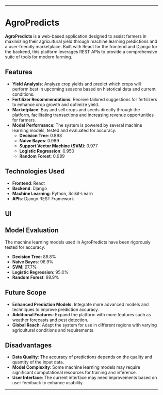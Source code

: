 
---

# AgroPredicts

**AgroPredicts** is a web-based application designed to assist farmers in maximizing their agricultural yield through machine learning predictions and a user-friendly marketplace. Built with React for the frontend and Django for the backend, this platform leverages REST APIs to provide a comprehensive suite of tools for modern farming.

## Features

- **Yield Analysis**: Analyze crop yields and predict which crops will perform best in upcoming seasons based on historical data and current conditions.
- **Fertilizer Recommendations**: Receive tailored suggestions for fertilizers to enhance crop growth and optimize yield.
- **Marketplace**: Buy and sell crops and seeds directly through the platform, facilitating transactions and increasing revenue opportunities for farmers.
- **Model Performance**: The system is powered by several machine learning models, tested and evaluated for accuracy:
  - **Decision Tree**: 0.898
  - **Naive Bayes**: 0.989
  - **Support Vector Machine (SVM)**: 0.977
  - **Logistic Regression**: 0.950
  - **Random Forest**: 0.989

## Technologies Used

- **Frontend**: React
- **Backend**: Django
- **Machine Learning**: Python, Scikit-Learn
- **APIs**: Django REST Framework

## UI
[](img/home.png)
[](img/cart.png)
[](img/Yield%20Analysis.png)

## Model Evaluation

The machine learning models used in AgroPredicts have been rigorously tested for accuracy:
[](img/accuracy.png)
[](img/Heatmap.png)

- **Decision Tree**: 89.8%
- **Naive Bayes**: 98.9%
- **SVM**: 97.7%
- **Logistic Regression**: 95.0%
- **Random Forest**: 98.9%

## Future Scope

- **Enhanced Prediction Models**: Integrate more advanced models and techniques to improve prediction accuracy.
- **Additional Features**: Expand the platform with more features such as weather forecasts and pest detection.
- **Global Reach**: Adapt the system for use in different regions with varying agricultural conditions and requirements.

## Disadvantages

- **Data Quality**: The accuracy of predictions depends on the quality and quantity of the input data.
- **Model Complexity**: Some machine learning models may require significant computational resources for training and inference.
- **User Interface**: The current interface may need improvements based on user feedback to enhance usability.

---

